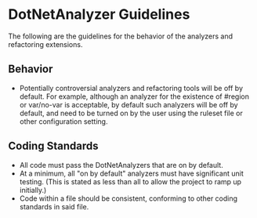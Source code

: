 DotNetAnalyzer Guidelines
=========================
The following are the guidelines for the behavior of the analyzers and refactoring extensions.

Behavior
--------
+ Potentially controversial analyzers and refactoring tools will be off by default.
For example, although an analyzer for the existence of #region or var/no-var is acceptable, by default such analyzers will be off by default, and need to be turned on by the user using the ruleset file or other configuration setting.


Coding Standards
-----------------
+ All code must pass the DotNetAnalyzers that are on by default.
+ At a minimum, all "on by default" analyzers must have significant unit testing.
(This is stated as less than all to allow the project to ramp up initially.)
+ Code within a file should be consistent, conforming to other coding standards in said file.

